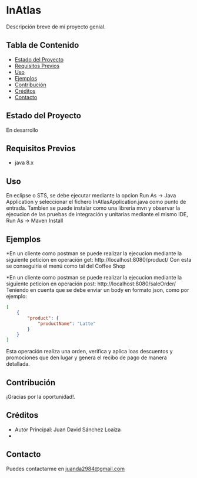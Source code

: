 # InAtlas

Descripción breve de mi proyecto genial.

## Tabla de Contenido

- [Estado del Proyecto](#estado-del-proyecto)
- [Requisitos Previos](#requisitos-previos)
- [Uso](#uso)
- [Ejemplos](#ejemplos)
- [Contribución](#contribución)
- [Créditos](#créditos)
- [Contacto](#contacto)

## Estado del Proyecto

En desarrollo

## Requisitos Previos

- java 8.x

## Uso

En eclipse o STS, se debe ejecutar mediante la opcion Run As -> Java Application y seleccionar el fichero InAtlasApplication.java como punto de entrada.
Tambien se puede instalar como una libreria mvn y observar la ejecucion de las pruebas de integración y unitarias mediante el mismo IDE, Run As -> Maven Install

## Ejemplos

*En un cliente como postman se puede realizar la ejecucion mediante la siguiente peticion en operación get: 
http://localhost:8080/product/
Con esta se conseguiria el menú como tal del Coffee Shop

*En un cliente como postman se puede realizar la ejecucion mediante la siguiente peticion en operación post: 
http://localhost:8080/saleOrder/
Teniendo en cuenta que se debe enviar un body en formato json, como por ejemplo:
```json
[
    {
        "product": {           
            "productName": "Latte"
        }
    }
]
```
Esta operación realiza una orden, verifica y aplica loas descuentos y promociones que den lugar y genera el recibo de pago de manera detallada.

## Contribución

¡Gracias por la oportunidad!.

## Créditos

- Autor Principal: Juan David Sánchez Loaiza
- 
## Contacto

Puedes contactarme en juanda2984@gmail.com
